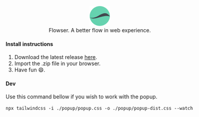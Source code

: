 <center>
  <img alt="" src="popup/icon.png">
  <br/>
  Flowser. A better flow in web experience.
</center>

#### Install instructions
1. Download the latest release [here](https://github.com/gccruz93/flowser/releases).
2. Import the .zip file in your browser.
3. Have fun :smile:.

#### Dev
Use this command bellow if you wish to work with the popup.
```
npx tailwindcss -i ./popup/popup.css -o ./popup/popup-dist.css --watch
```
